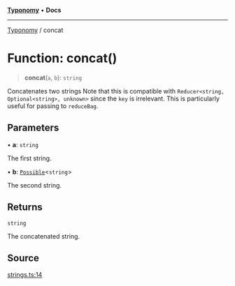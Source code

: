 [**Typonomy**](../README.md) • **Docs**

***

[Typonomy](../globals.md) / concat

# Function: concat()

> **concat**(`a`, `b`): `string`

Concatenates two strings
Note that this is compatible with `Reducer<string, Optional<string>, unknown>` since the `key` is irrelevant.
This is particularly useful for passing to `reduceBag`.

## Parameters

• **a**: `string`

The first string.

• **b**: [`Possible`](../type-aliases/Possible.md)\<`string`\>

The second string.

## Returns

`string`

The concatenated string.

## Source

[strings.ts:14](https://github.com/softcraft-development/typonomy/blob/dfbcc96600b9b9b8c6faf47f3caef423e4f1568c/src/strings.ts#L14)
